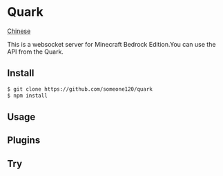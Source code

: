# Quark

[Chinese](README.md)

This is a websocket server for Minecraft Bedrock Edition.You can use the API from the Quark.

## Install

```bash
$ git clone https://github.com/someone120/quark
$ npm install
```

## Usage

## Plugins

## Try


